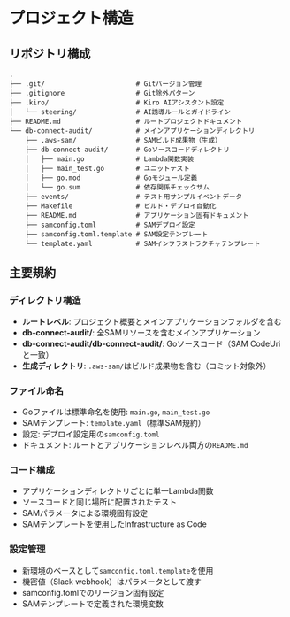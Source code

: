 # プロジェクト構造

## リポジトリ構成

```
.
├── .git/                       # Gitバージョン管理
├── .gitignore                  # Git除外パターン
├── .kiro/                      # Kiro AIアシスタント設定
│   └── steering/               # AI誘導ルールとガイドライン
├── README.md                   # ルートプロジェクトドキュメント
└── db-connect-audit/           # メインアプリケーションディレクトリ
    ├── .aws-sam/               # SAMビルド成果物（生成）
    ├── db-connect-audit/       # Goソースコードディレクトリ
    │   ├── main.go             # Lambda関数実装
    │   ├── main_test.go        # ユニットテスト
    │   ├── go.mod              # Goモジュール定義
    │   └── go.sum              # 依存関係チェックサム
    ├── events/                 # テスト用サンプルイベントデータ
    ├── Makefile                # ビルド・デプロイ自動化
    ├── README.md               # アプリケーション固有ドキュメント
    ├── samconfig.toml          # SAMデプロイ設定
    ├── samconfig.toml.template # SAM設定テンプレート
    └── template.yaml           # SAMインフラストラクチャテンプレート
```

## 主要規約

### ディレクトリ構造
- **ルートレベル**: プロジェクト概要とメインアプリケーションフォルダを含む
- **db-connect-audit/**: 全SAMリソースを含むメインアプリケーション
- **db-connect-audit/db-connect-audit/**: Goソースコード（SAM CodeUriと一致）
- **生成ディレクトリ**: `.aws-sam/`はビルド成果物を含む（コミット対象外）

### ファイル命名
- Goファイルは標準命名を使用: `main.go`, `main_test.go`
- SAMテンプレート: `template.yaml`（標準SAM規約）
- 設定: デプロイ設定用の`samconfig.toml`
- ドキュメント: ルートとアプリケーションレベル両方の`README.md`

### コード構成
- アプリケーションディレクトリごとに単一Lambda関数
- ソースコードと同じ場所に配置されたテスト
- SAMパラメータによる環境固有設定
- SAMテンプレートを使用したInfrastructure as Code

### 設定管理
- 新環境のベースとして`samconfig.toml.template`を使用
- 機密値（Slack webhook）はパラメータとして渡す
- samconfig.tomlでのリージョン固有設定
- SAMテンプレートで定義された環境変数